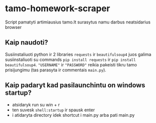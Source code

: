 # tamo-homework-scraper
Script pamatyti artimiausius tamo.lt surasytus namu darbus neatsidarius browser
## Kaip naudoti?
Susiinstaliuoti python ir 2 libraries `requests` ir `beautifulsoup4` 
juos galima susiinstaliuoti su commands `pip install requests` ir `pip install beautifulsoup4`. 
`"USERNAME"` ir `"PASSWORD"` reikia pakeisti tikru tamo prisijungimu (tas parasyta ir commentais `main.py`). 
## Kaip padaryt kad pasilaunchintu on windows startup?
* atsidaryk run su win + r
* ten suvesk `shell:startup` ir spausk enter
* i atidaryta directory idek shortcut i main.py arba pati main.py
